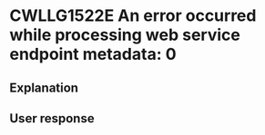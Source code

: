 # CWLLG1522E An error occurred while processing web service endpoint metadata: 0

## Explanation

## User response